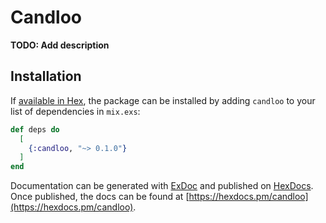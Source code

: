 # Candloo

**TODO: Add description**

## Installation

If [available in Hex](https://hex.pm/docs/publish), the package can be installed
by adding `candloo` to your list of dependencies in `mix.exs`:

```elixir
def deps do
  [
    {:candloo, "~> 0.1.0"}
  ]
end
```

Documentation can be generated with [ExDoc](https://github.com/elixir-lang/ex_doc)
and published on [HexDocs](https://hexdocs.pm). Once published, the docs can
be found at [https://hexdocs.pm/candloo](https://hexdocs.pm/candloo).

